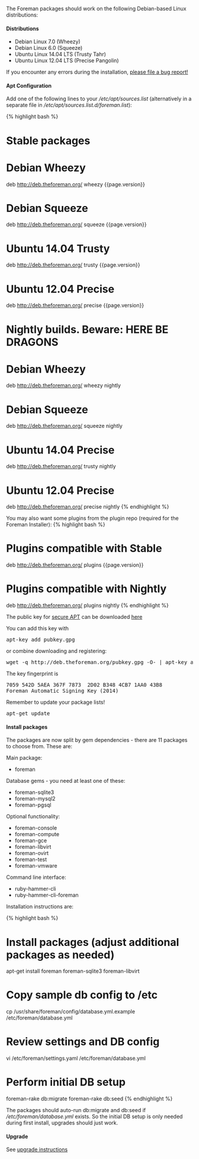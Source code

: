 
The Foreman packages should work on the following Debian-based Linux distributions:

#### Distributions

* Debian Linux 7.0 (Wheezy)
* Debian Linux 6.0 (Squeeze)
* Ubuntu Linux 14.04 LTS (Trusty Tahr)
* Ubuntu Linux 12.04 LTS (Precise Pangolin)

If you encounter any errors during the installation, [please file a bug report!](https://projects.theforeman.org/projects/foreman/issues/new)

#### Apt Configuration

Add one of the following lines to your */etc/apt/sources.list* (alternatively in a separate file in */etc/apt/sources.list.d/foreman.list*):

{% highlight bash %}
# Stable packages

# Debian Wheezy
deb http://deb.theforeman.org/ wheezy {{page.version}}
# Debian Squeeze
deb http://deb.theforeman.org/ squeeze {{page.version}}
# Ubuntu 14.04 Trusty
deb http://deb.theforeman.org/ trusty {{page.version}}
# Ubuntu 12.04 Precise
deb http://deb.theforeman.org/ precise {{page.version}}

# Nightly builds. Beware: HERE BE DRAGONS

# Debian Wheezy
deb http://deb.theforeman.org/ wheezy nightly
# Debian Squeeze
deb http://deb.theforeman.org/ squeeze nightly
# Ubuntu 14.04 Precise
deb http://deb.theforeman.org/ trusty nightly
# Ubuntu 12.04 Precise
deb http://deb.theforeman.org/ precise nightly
{% endhighlight %}

You may also want some plugins from the plugin repo (required for the Foreman Installer):
{% highlight bash %}
# Plugins compatible with Stable
deb http://deb.theforeman.org/ plugins {{page.version}}
# Plugins compatible with Nightly
deb http://deb.theforeman.org/ plugins nightly
{% endhighlight %}

The public key for [secure APT](http://wiki.debian.org/SecureApt) can be downloaded [here](http://deb.theforeman.org/pubkey.gpg)

You can add this key with
<pre>apt-key add pubkey.gpg</pre>

or combine downloading and registering:
<pre>wget -q http://deb.theforeman.org/pubkey.gpg -O- | apt-key add -</pre>

The key fingerprint is
<pre>
7059 542D 5AEA 367F 7873  2D02 B348 4CB7 1AA0 43B8
Foreman Automatic Signing Key (2014) <packages@theforeman.org>
</pre>

Remember to update your package lists!

<pre>apt-get update</pre>

#### Install packages

The packages are now split by gem dependencies - there are 11 packages to choose from. These are:

Main package:

* foreman

Database gems - you need at least one of these:

* foreman-sqlite3
* foreman-mysql2
* foreman-pgsql

Optional functionality:

* foreman-console
* foreman-compute
* foreman-gce
* foreman-libvirt
* foreman-ovirt
* foreman-test
* foreman-vmware

Command line interface:

* ruby-hammer-cli
* ruby-hammer-cli-foreman

Installation instructions are:

{% highlight bash %}
# Install packages  (adjust additional packages as needed)
apt-get install foreman foreman-sqlite3 foreman-libvirt

# Copy sample db config to /etc
cp /usr/share/foreman/config/database.yml.example /etc/foreman/database.yml

# Review settings and DB config
vi /etc/foreman/settings.yaml /etc/foreman/database.yml

# Perform initial DB setup
foreman-rake db:migrate
foreman-rake db:seed
{% endhighlight %}

The packages should auto-run db:migrate and db:seed if */etc/foreman/database.yml* exists. So the initial DB setup is only needed during first install, upgrades should just work.

#### Upgrade

See [upgrade instructions](manuals/{{page.version}}/index.html#3.6Upgrade)

